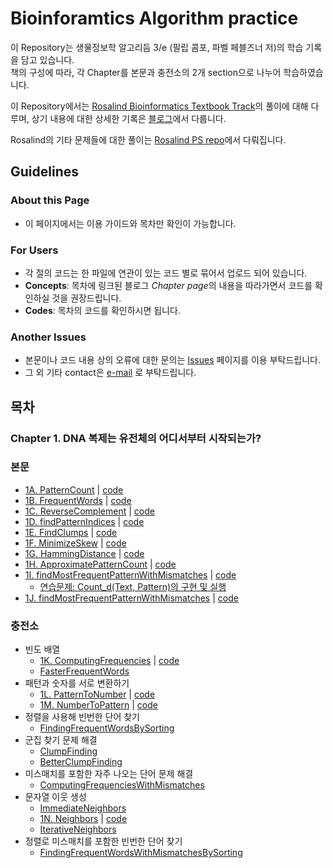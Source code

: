 # Bioinforamtics Algorithm practice
 이 Repository는 생물정보학 알고리듬 3/e (필립 콤포, 파벨 페블즈너 저)의 학습 기록을 담고 있습니다.  
 책의 구성에 따라, 각 Chapter를 본문과 충전소의 2개 section으로 나누어 학습하였습니다.

 이 Repository에서는 [Rosalind Bioinformatics Textbook Track](https://rosalind.info/problems/list-view/?location=bioinformatics-textbook-track)의 풀이에 대해 다루며, 상기 내용에 대한 상세한 기록은 [블로그](https://mulatta.github.io/bioinformatics-review)에서 다룹니다.

 Rosalind의 기타 문제들에 대한 풀이는 [Rosalind PS repo](https://github.com/mulatta/Rosalind_PS)에서 다뤄집니다.

## Guidelines
 ### About this Page
 - 이 페이지에서는 이용 가이드와 목차만 확인이 가능합니다.
 ### For Users
 - 각 절의 코드는 한 파일에 연관이 있는 코드 별로 묶어서 업로드 되어 있습니다.
 - **Concepts**: 목차에 링크된 블로그 *Chapter page*의 내용을 따라가면서 코드를 확인하실 것을 권장드립니다.
 - **Codes**: 목차의 코드를 확인하시면 됩니다.
 ### Another Issues
 - 본문이나 코드 내용 상의 오류에 대한 문의는 [Issues](https://github.com/mulatta./issues) 페이지를 이용 부탁드립니다.
 - 그 외 기타 contact은 [e-mail](mailto:lsw1167@gmail.com) 로 부탁드립니다.

## 목차
 ### Chapter 1. DNA 복제는 유전체의 어디서부터 시작되는가?
 ### 본문
 - [1A. PatternCount](https://mulatta.github.io/posts/1A-PatternCount/) | [code](./Chapter%201/PatternInText.py)
 - [1B. FrequentWords](https://mulatta.github.io/posts/1B-FrequentWords/) | [code](./Chapter%201/FrequentWords.py)
 - [1C. ReverseComplement](https://mulatta.github.io/posts/1C-ReverseComplement/) | [code](./Chapter%201/ReverseComplement.py)
 - [1D. findPatternIndices](https://rosalind.info/problems/ba1d/) | [code](./Chapter%201/PatternInText.py)
 - [1E. FindClumps](https://rosalind.info/problems/ba1e/) | [code](./Chapter%201/FindClumps.py)
 - [1F. MinimizeSkew](https://rosalind.info/problems/ba1f/) | [code](./Chapter%201/MinSkew.py)
 - [1G. HammingDistance](https://rosalind.info/problems/ba1g/) | [code](./Chapter%201/HammingDistance.py)
 - [1H. ApproximatePatternCount](https://rosalind.info/problems/ba1h/) | [code](./Chapter%201/FrequentWords.py)
 - [1I. findMostFrequentPatternWithMismatches](https://rosalind.info/problems/ba1i/) | [code](./Chapter%201/FrequentWords.py)
     - [연습문제: Count_d(Text, Pattern)의 구현 및 실행](./Chapter%201/PatternInText.py)
 - [1J. findMostFrequentPatternWithMismatches](https://rosalind.info/problems/ba1j/) | [code](./Chapter%201/FrequentWords.py)
 
 ### 충전소
 - 빈도 배열
    - [1K. ComputingFrequencies](https://rosalind.info/problems/ba1k/) | [code](./Chapter%201/ComputeFreq.py)
    - [FasterFrequentWords](./Chapter%201/FrequentWords.py)
- 패턴과 숫자를 서로 변환하기
    - [1L. PatternToNumber](https://rosalind.info/problems/ba1l/) | [code](./Chapter%201/PatternConversion.py)
    - [1M. NumberToPattern](https://rosalind.info/problems/ba1m/) | [code](./Chapter%201/PatternConversion.py)
- 정렬을 사용해 빈번한 단어 찾기
    - [FindingFrequentWordsBySorting](./Chapter%201/FrequentWords.py)
- 군집 찾기 문제 해결
    - [ClumpFinding](./Chapter%201/FindClumps.py)
    - [BetterClumpFinding](./Chapter%201/FindClumps.py)
- 미스매치를 포함한 자주 나오는 단어 문제 해결
    - [ComputingFrequenciesWithMismatches](./Chapter%201/ComputeFreq.py)
- 문자열 이웃 생성
    - [ImmediateNeighbors](./Chapter%201/Neighbors.py)
    - [1N. Neighbors](https://rosalind.info/problems/ba1n/) | [code](./Chapter%201/Neighbors.py)
    - [IterativeNeighbors](./Chapter%201/Neighbors.py)
- 정렬로 미스매치를 포함한 빈번한 단어 찾기
    - [FindingFrequentWordsWithMismatchesBySorting](./Chapter%201/FrequentWords.py)